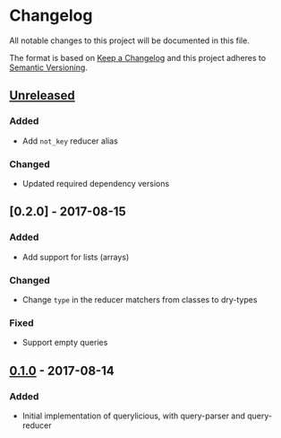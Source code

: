 # Changelog
All notable changes to this project will be documented in this file.

The format is based on [Keep a Changelog](http://keepachangelog.com/en/1.0.0/)
and this project adheres to [Semantic Versioning](http://semver.org/spec/v2.0.0.html).

## [Unreleased]

### Added
- Add `not_key` reducer alias

### Changed
- Updated required dependency versions

## [0.2.0] - 2017-08-15
### Added
- Add support for lists (arrays)

### Changed
- Change `type` in the reducer matchers from classes to dry-types

### Fixed
- Support empty queries

## [0.1.0] - 2017-08-14
### Added
- Initial implementation of querylicious, with query-parser and query-reducer

[Unreleased]: https://github.com/Sonans/querylicious/compare/v0.1.0...HEAD
[0.1.0]: https://github.com/Sonans/querylicious/compare/v0.0.0...v0.1.0
